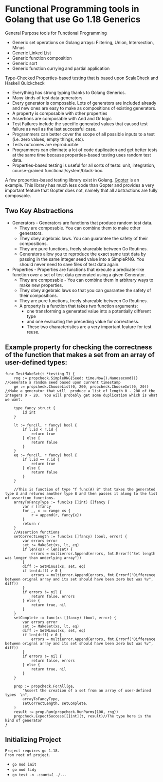 # Functional Programming tools in Golang that use Go 1.18 Generics

General Purpose tools for Functional Programming

- Generic set operations on Golang arrays: Filtering, Union, Intersection, Minus
- Generic Linked List
- Generic function composition
- Generic sort
- Generic function currying and partial application

Type-Checked Properties-based testing that is based upon ScalaCheck and Haskell Quickcheck

- Everything has strong typing thanks to Golang Generics.
- Many kinds of test data generators
- Every generator is composable. Lots of generators are included already and new ones are easy to make as compositions
  of existing generators.
- A property is composable with other properties
- Assertions are composable with And and Or logic
- Test Failures include the specific generated values that caused test failure as well as the last successful case.
- Programmers can better cover the scope of all possible inputs to a test (i.e. zero values, empty things, etc).
- Tests outcomes are reproducible
- Programmers can eliminate a lot of code duplication and get better tests at the same time because properties-based
  testing uses random test data.
- Properties-based testing is useful for all sorts of tests: unit, integration, course-grained
  functional/system/black-box.

A few properties-based testing library exist in Golang. [Gopter](https://github.com/leanovate/gopter/) is an example.
This library has much less code than Gopter and provides a very important feature that Gopter does not, namely that all
abstractions are fully composable.

## Two Key Abstractions

- Generators - Generators are functions that produce random test data.
    - They are composable. You can combine them to make other generators.
    - They obey algebraic laws. You can guarantee the safety of their compositions.
    - They are pure functions, freely shareable between Go Routines.
    - Generators allow you to reproduce the exact same test data by passing in the same integer seed value into a
      SimpleRNG. You should never need to save files of test data again.
- Properties - Properties are functions that execute a predicate-like function over a set of test data generated using a
  given Generator.
    - They are composable - You can combine them in arbitrary ways to make new properties.
    - They obey algebraic laws so that you can guarantee the safety of their compositions.
    - They are pure functions, freely shareable between Go Routines.
    - A property is a function that takes two function arguments:
        - one transforming a generated value into a potentially different type
        - and one evaluating the preceding value for correctness.
        - These two characteristics are a very important feature for test reuse.

## Example property for checking the correctness of the function that makes a set from an array of user-defined types:

```
func TestMakeSet(t *testing.T) {
	rng := propcheck.SimpleRNG{Seed: time.Now().Nanosecond()}      //Generate a random seed based upon current timestamp
	ge := propcheck.ChooseList(0, 200, propcheck.ChooseInt(0, 20)) //Make a generator that will  produce a list of length 0 - 200 of the integers 0 - 20.  You will probably get some duplication which is what we want.

	type fancy struct {
		id int
	}

	lt := func(l, r fancy) bool {
		if l.id < r.id {
			return true
		} else {
			return false
		}
	}
	eq := func(l, r fancy) bool {
		if l.id == r.id {
			return true
		} else {
			return false
		}
	}

	//This is function of type "f func(A) B" that takes the generated type A and returns another type B and then passes it along to the list of assertion functions.
	arrayToFancyType := func(xs []int) []fancy {
		var r []fancy
		for _, x := range xs {
			r = append(r, fancy{x})
		}
		return r
	}
	//Assertion functions
	setCorrectLength := func(xs []fancy) (bool, error) {
		var errors error
		set := MakeSet(xs, lt, eq)
		if len(xs) < len(set) {
			errors = multierror.Append(errors, fmt.Errorf("Set length was longer than underlying array"))
		}
		diff := SetMinus(xs, set, eq)
		if len(diff) > 0 {
			errors = multierror.Append(errors, fmt.Errorf("Difference between orignal array and its set should have been zero but was %v", diff))
		}
		if errors != nil {
			return false, errors
		} else {
			return true, nil
		}
	}
	setComplete := func(xs []fancy) (bool, error) {
		var errors error
		set := MakeSet(xs, lt, eq)
		diff := SetMinus(xs, set, eq)
		if len(diff) > 0 {
			errors = multierror.Append(errors, fmt.Errorf("Difference between orignal array and its set should have been zero but was %v", diff))
		}
		if errors != nil {
			return false, errors
		} else {
			return true, nil
		}
	}

	prop := propcheck.ForAll(ge,
		"Assert the creation of a set from an array of user-defined types  \n",
		arrayToFancyType,
		setCorrectLength, setComplete,
	)
	result := prop.Run(propcheck.RunParms{100, rng})
	propcheck.ExpectSuccess[[]int](t, result)//The type here is the kind of generator
}
```

## Initializing Project
    Project requires go 1.18.
    From root of project.

- `go mod init`
- `go mod tidy`
- `go test -v -count=1 ./...`
